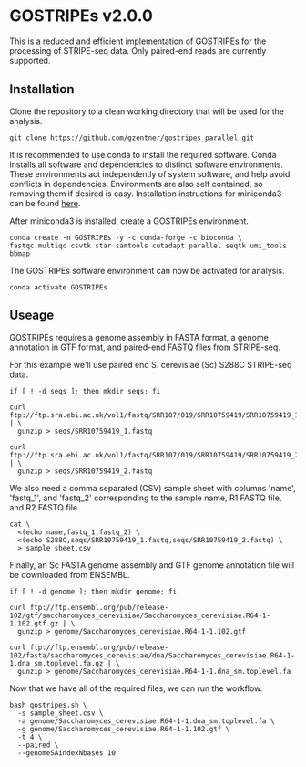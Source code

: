 # GOSTRIPEs v2.0.0

This is a reduced and efficient implementation of GOSTRIPEs for the processing of STRIPE-seq data.
Only paired-end reads are currently supported.

## Installation

Clone the repository to a clean working directory that will be used for the analysis.

```
git clone https://github.com/gzentner/gostripes_parallel.git
```

It is recommended to use conda to install the required software.
Conda installs all software and dependencies to distinct software environments.
These environments act independently of system software,
and help avoid conflicts in dependencies.
Environments are also self contained,
so removing them if desired is easy.
Installation instructions for miniconda3 can be found [here](https://docs.conda.io/en/latest/miniconda.html).

After miniconda3 is installed, create a GOSTRIPEs environment.

```
conda create -n GOSTRIPEs -y -c conda-forge -c bioconda \
fastqc multiqc csvtk star samtools cutadapt parallel seqtk umi_tools bbmap
```

The GOSTRIPEs software environment can now be activated for analysis.

```
conda activate GOSTRIPEs
```

## Useage

GOSTRIPEs requires a genome assembly in FASTA format,
a genome annotation in GTF format,
and paired-end FASTQ files from STRIPE-seq.

For this example we'll use paired end S. cerevisiae (Sc) S288C STRIPE-seq data.

```
if [ ! -d seqs ]; then mkdir seqs; fi

curl ftp://ftp.sra.ebi.ac.uk/vol1/fastq/SRR107/019/SRR10759419/SRR10759419_1.fastq.gz | \
  gunzip > seqs/SRR10759419_1.fastq

curl ftp://ftp.sra.ebi.ac.uk/vol1/fastq/SRR107/019/SRR10759419/SRR10759419_2.fastq.gz | \
  gunzip > seqs/SRR10759419_2.fastq
```

We also need a comma separated (CSV) sample sheet with columns 'name', 'fastq_1', and 'fastq_2'
corresponding to the sample name, R1 FASTQ file, and R2 FASTQ file.

```
cat \
  <(echo name,fastq_1,fastq_2) \
  <(echo S288C,seqs/SRR10759419_1.fastq,seqs/SRR10759419_2.fastq) \
  > sample_sheet.csv
```

Finally, an Sc FASTA genome assembly and GTF genome annotation file will be downloaded from ENSEMBL.

```
if [ ! -d genome ]; then mkdir genome; fi

curl ftp://ftp.ensembl.org/pub/release-102/gtf/saccharomyces_cerevisiae/Saccharomyces_cerevisiae.R64-1-1.102.gtf.gz | \
  gunzip > genome/Saccharomyces_cerevisiae.R64-1-1.102.gtf

curl ftp://ftp.ensembl.org/pub/release-102/fasta/saccharomyces_cerevisiae/dna/Saccharomyces_cerevisiae.R64-1-1.dna_sm.toplevel.fa.gz | \
  gunzip > genome/Saccharomyces_cerevisiae.R64-1-1.dna_sm.toplevel.fa
```

Now that we have all of the required files, we can run the workflow.

```
bash gostripes.sh \
  -s sample_sheet.csv \
  -a genome/Saccharomyces_cerevisiae.R64-1-1.dna_sm.toplevel.fa \
  -g genome/Saccharomyces_cerevisiae.R64-1-1.102.gtf \
  -t 4 \
  --paired \
  --genomeSAindexNbases 10
```
